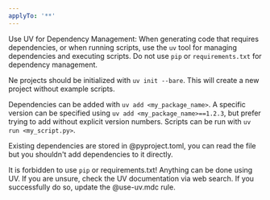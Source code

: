 ```yaml
---
applyTo: '**'
---
```

Use UV for Dependency Management: When generating code that requires dependencies, or when running scripts, use the `uv` tool for managing dependencies and executing scripts. Do not use `pip` or `requirements.txt` for dependency management.

Ne projects should be initialized with `uv init --bare`. This will create a new project without example scripts.

Dependencies can be added with `uv add <my_package_name>`. A specific version can be specified using `uv add <my_package_name>==1.2.3`, but prefer trying to add without explicit version numbers.
Scripts can be run with `uv run <my_script.py>`.

Existing dependencies are stored in @pyproject.toml, you can read the file but you shouldn't add dependencies to it directly.

It is forbidden to use `pip` or requirements.txt! Anything can be done using UV. If you are unsure, check the UV documentation via web search. If you successfully do so, update the @use-uv.mdc rule.
